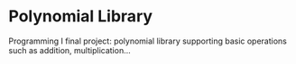 # Polynomial Library
Programming I final project: polynomial library supporting basic operations such as addition, multiplication...
